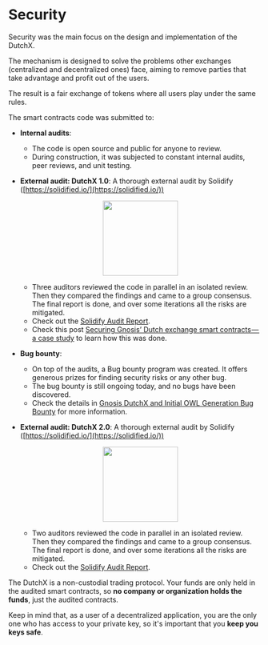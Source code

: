 # Security
Security was the main focus on the design and implementation of the DutchX.

The mechanism is designed to solve the problems other exchanges (centralized
and decentralized ones) face, aiming to remove parties that take advantage and
profit out of the users.

The result is a fair exchange of tokens where all users play under the same rules.

The smart contracts code was submitted to:
* **Internal audits**:
  * The code is open source and public for anyone to review.
  * During construction, it was subjected to constant internal audits, peer
    reviews, and unit testing.
* **External audit: DutchX 1.0**: A thorough external audit by Solidify ([https://solidified.io/](https://solidified.io/))

  <p align="center">
    <a href="./_static/docs/DutchX_1.0_Audit Report.pdf">
    <img width="150px" src="http://dutchx.readthedocs.io/en/latest/_static/Sol_Badge_SlateOnTrans@2x.png" />
    </a>
  </p>

  * Three auditors reviewed the code in parallel in an isolated review. Then they
    compared the findings and came to a group consensus. The final report
    is done, and over some iterations all the risks are mitigated.
  * Check out the <a href="./_static/docs/DutchX_1.0_Audit Report.pdf">Solidify Audit Report</a>.
  * Check this post <a href="https://medium.com/solidified/securing-gnosis-dutch-exchange-smart-contracts-a-case-study-65c3dcc0ed0b" target="_blank">Securing Gnosis’ Dutch exchange smart contracts — a case study</a> to learn how this was done.

* **Bug bounty**:
  * On top of the audits, a Bug bounty program was created. It offers generous
    prizes for finding security risks or any other bug.
  * The bug bounty is still ongoing today, and no bugs have been discovered.
  * Check the details in <a href="https://blog.gnosis.pm/gnosis-dutchx-and-initial-owl-generation-bug-bounty-71ba53dfd2db" target="_blank">Gnosis DutchX and Initial OWL Generation Bug Bounty</a> for more information.

* **External audit: DutchX 2.0**: A thorough external audit by Solidify ([https://solidified.io/](https://solidified.io/))

  <p align="center">
    <a href="./_static/docs/DutchX_2.0_Audit Report.pdf">
    <img width="150px" src="http://dutchx.readthedocs.io/en/latest/_static/Sol_Badge_SlateOnTrans@2x.png" />
    </a>
  </p>

  * Two auditors reviewed the code in parallel in an isolated review. Then they
    compared the findings and came to a group consensus. The final report
    is done, and over some iterations all the risks are mitigated.
  * Check out the <a href="./_static/docs/DutchX_2.0_Audit Report.pdf">Solidify Audit Report</a>.


The DutchX is a non-custodial trading protocol. Your funds are only held in
the audited smart contracts, so **no company or organization holds the funds**,
just the audited contracts.

Keep in mind that, as a user of a decentralized application, you are the only
one who has access to your private key, so it's important that you
**keep you keys safe**.
